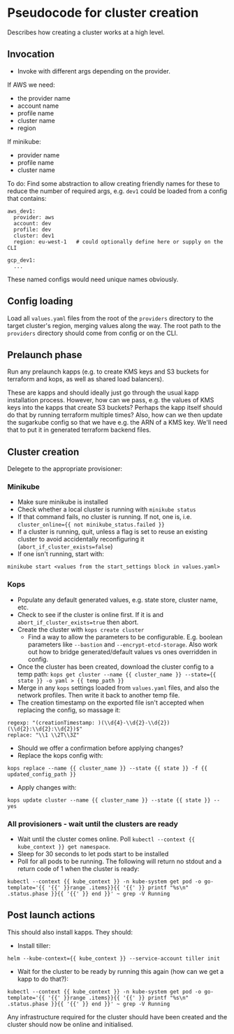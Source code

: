 # Pseudocode for cluster creation
Describes how creating a cluster works at a high level.

## Invocation
* Invoke with different args depending on the provider. 

If AWS we need:
* the provider name
* account name
* profile name
* cluster name
* region

If minikube:
* provider name
* profile name
* cluster name

To do: Find some abstraction to allow creating friendly names for these to
reduce the number of required args, e.g. `dev1` could be loaded from
a config that contains:
```
aws_dev1:
  provider: aws
  account: dev
  profile: dev
  cluster: dev1
  region: eu-west-1   # could optionally define here or supply on the CLI

gcp_dev1:
  ...
```

These named configs would need unique names obviously.

## Config loading
Load all `values.yaml` files from the root of the `providers` directory
to the target cluster's region, merging values along the way. The root path
to  the `providers` directory should come from config or on the CLI.

## Prelaunch phase
Run any prelaunch kapps (e.g. to create KMS keys and S3 buckets for terraform
and kops, as well as shared load balancers). 

These are kapps and should ideally just go through the usual kapp installation 
process. However, how can we pass, e.g. the values of KMS keys into the kapps
that create S3 buckets? Perhaps the kapp itself should do that by running 
terraform multiple times? Also, how can we then update the sugarkube config
so that we have e.g. the ARN of a KMS key. We'll need that to put it in 
generated terraform backend files.

## Cluster creation

Delegete to the appropriate provisioner:

### Minikube
* Make sure minikube is installed
* Check whether a local cluster is running with `minikube status`
* If that command fails, no cluster is running. If not, one is, i.e.
  `cluster_online={{ not minikube_status.failed }}`
* If a cluster is running, quit, unless a flag is set to reuse an existing
  cluster to avoid accidentally reconfiguring it (`abort_if_cluster_exists=false`)
* If one isn't running, start with:
```
minikube start <values from the start_settings block in values.yaml>
```

### Kops
* Populate any default generated values, e.g. state store, cluster name, etc.
* Check to see if the cluster is online first. If it is and `abort_if_cluster_exists=true`
  then abort.
* Create the cluster with `kops create cluster`
  * Find a way to allow the parameters to be configurable. E.g. boolean 
    parameters like `--bastion` and `--encrypt-etcd-storage`. Also work out
    how to bridge generated/default values vs ones overridden in config.
* Once the cluster has been created, download the cluster config to a temp
  path: `kops get cluster --name {{ cluster_name }} --state={{ state }} -o yaml > {{ temp_path }}`
* Merge in any `kops` settings loaded from `values.yaml` files, and also the 
  network profiles. Then write it back to another temp file.
* The creation timestamp on the exported file isn't accepted when replacing the 
  config, so massage it: 
```
regexp: "(creationTimestamp: )(\\d{4}-\\d{2}-\\d{2}) (\\d{2}:\\d{2}:\\d{2})$"
replace: "\\1 \\2T\\3Z"
```
* Should we offer a confirmation before applying changes?
* Replace the kops config with: 
```
kops replace --name {{ cluster_name }} --state {{ state }} -f {{ updated_config_path }}
```
* Apply changes with:
```
kops update cluster --name {{ cluster_name }} --state {{ state }} --yes
```

### All provisioners - wait until the clusters are ready
* Wait until the cluster comes online. Poll `kubectl --context {{ kube_context }} get namespace`.
* Sleep for 30 seconds to let pods start to be installed
* Poll for all pods to be running. The following will return no stdout and a return code of 1 when the cluster is ready:
```
kubectl --context {{ kube_context }} -n kube-system get pod -o go-template='{{ '{{' }}range .items}}{{ '{{' }} printf "%s\n" .status.phase }}{{ '{{' }} end }}' ~ grep -V Running
```

## Post launch actions
This should also install kapps. They should:

* Install tiller:
```
helm --kube-context={{ kube_context }} --service-account tiller init
```
* Wait for the cluster to be ready by running this again (how can we get a kapp to do that?):
```
kubectl --context {{ kube_context }} -n kube-system get pod -o go-template='{{ '{{' }}range .items}}{{ '{{' }} printf "%s\n" .status.phase }}{{ '{{' }} end }}' ~ grep -V Running
```

Any infrastructure required for the cluster should have been created and the 
cluster should now be online and initialised. 
